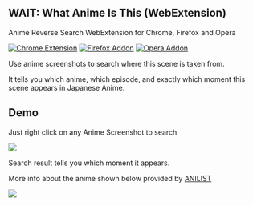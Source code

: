 ## WAIT: What Anime Is This (WebExtension)

Anime Reverse Search WebExtension for Chrome, Firefox and Opera

[![Chrome Extension](https://img.shields.io/badge/Chrome%20Extension-v0.2-brightgreen.svg)](https://chrome.google.com/webstore/detail/search-anime-by-screensho/gkamnldpllcbiidlfacaccdoadedncfp)
[![Firefox Addon](https://img.shields.io/badge/Firefox%20Add--on-v1.0-orange.svg)](https://addons.mozilla.org/en-US/firefox/addon/search-anime-by-screenshot/)
[![Opera Addon](https://img.shields.io/badge/Opera%20Add--on-v1.0-red.svg)](https://addons.opera.com/en/extensions/details/search-anime-by-screenshot/)

Use anime screenshots to search where this scene is taken from.

It tells you which anime, which episode, and exactly which moment this scene appears in Japanese Anime.

## Demo
Just right click on any Anime Screenshot to search

![](https://addons.cdn.mozilla.net/user-media/previews/full/175/175673.png)

Search result tells you which moment it appears.

More info about the anime shown below provided by [ANILIST](https://anilist.co)

![](https://addons.cdn.mozilla.net/user-media/previews/full/175/175674.png)
